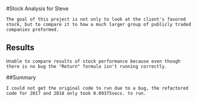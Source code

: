 #Stock Analysis for Steve

	The goal of this project is not only to look at the client's favored stock, but to compare it to how a much larger group of publicly traded companies preformed.

## Results

	Unable to compare results of stock performance because even though there is no bug the "Return" formula isn't running correctly. 

##Summary

	I could not get the original code to run due to a bug, the refactored code for 2017 and 2018 only took 0.09375secs. to run.